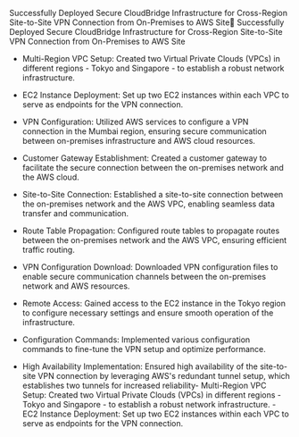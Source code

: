 Successfully Deployed Secure CloudBridge Infrastructure for Cross-Region Site-to-Site VPN Connection from On-Premises to AWS Site🚀 Successfully Deployed Secure CloudBridge Infrastructure for Cross-Region Site-to-Site VPN Connection from On-Premises to AWS Site

- Multi-Region VPC Setup: Created two Virtual Private Clouds (VPCs) in different regions - Tokyo and Singapore - to establish a robust network infrastructure.

- EC2 Instance Deployment: Set up two EC2 instances within each VPC to serve as endpoints for the VPN connection.

- VPN Configuration: Utilized AWS services to configure a VPN connection in the Mumbai region, ensuring secure communication between on-premises infrastructure and AWS cloud resources.

- Customer Gateway Establishment: Created a customer gateway to facilitate the secure connection between the on-premises network and the AWS cloud.

- Site-to-Site Connection: Established a site-to-site connection between the on-premises network and the AWS VPC, enabling seamless data transfer and communication.

- Route Table Propagation: Configured route tables to propagate routes between the on-premises network and the AWS VPC, ensuring efficient traffic routing.

- VPN Configuration Download: Downloaded VPN configuration files to enable secure communication channels between the on-premises network and AWS resources.

- Remote Access: Gained access to the EC2 instance in the Tokyo region to configure necessary settings and ensure smooth operation of the infrastructure.

- Configuration Commands: Implemented various configuration commands to fine-tune the VPN setup and optimize performance.

- High Availability Implementation: Ensured high availability of the site-to-site VPN connection by leveraging AWS's redundant tunnel setup, which establishes two tunnels for increased reliability- Multi-Region VPC Setup: Created two Virtual Private Clouds (VPCs) in different regions - Tokyo and Singapore - to establish a robust network infrastructure. - EC2 Instance Deployment: Set up two EC2 instances within each VPC to serve as endpoints for the VPN connection.


